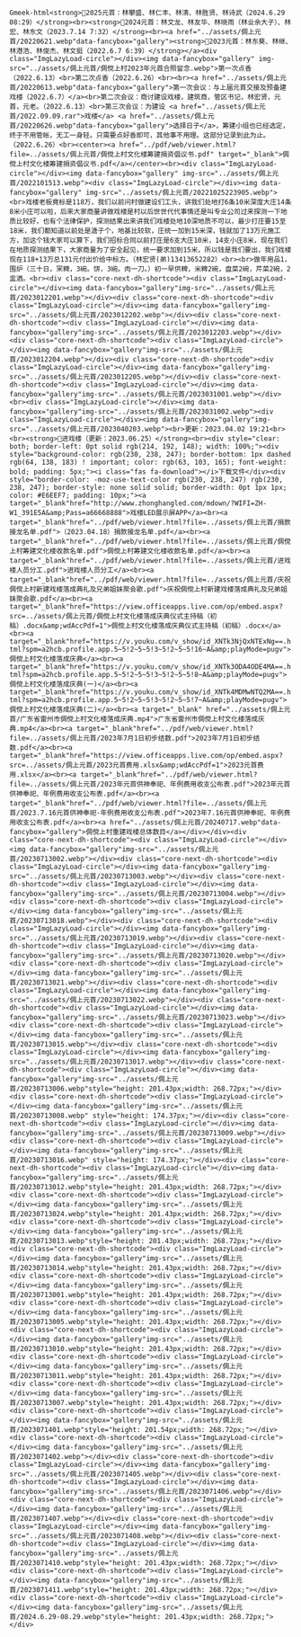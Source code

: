 `Gmeek-html<strong>💠2025元首：林攀盛、林仁丰、林清、林胜贤、林诗武（2024.6.29 08:29）</strong><br><strong>💠2024元首：林文龙、林友华、林晓雨（林业余大子）、林宏、林东文（2023.7.14 7:32）</strong><br><a href="../assets/倜上元首/20220621.webp"data-fancybox="gallery"><strong>💠2023元首：林东葵、林继、林港浩、林俊杰、林文挺（2022.6.7 6:39）</strong></a><div class="ImgLazyLoad-circle"></div><img data-fancybox="gallery" img-src="../assets/倜上元首/倜傥上村2023年元首合照留念.webp">第一次点香（2022.6.13）<br>第二次点香（2022.6.26）<br><br><a href="../assets/倜上元首/20220613.webp"data-fancybox="gallery">第一次会议：与上届元首交接及预备建戏楼（2022.6.7）</a><br>第二次会议：商讨建设戏楼，建筑商，管区书记，林宏贤，元首，元老。（2022.6.13）<br>第三次会议：为建设 <a href="../assets/倜上元首/2022.09.09.rar">戏楼</a> <a href="../assets/倜上元首/20220626.webp"data-fancybox="gallery">选择日子</a>，筹建小组也已经选定，终于不用管帐，无工一身轻。只需要点好香即可，其他事不用理。这部分记录到此为止。（2022.6.26）<br><center><a href="../pdf/web/viewer.html?file=../assets/倜上元首/倜傥上村文化楼筹建捐资倡议书.pdf" target="_blank">倜傥上村文化楼筹建捐资倡议书.pdf</a></center><br><div class="ImgLazyLoad-circle"></div><img data-fancybox="gallery" img-src="../assets/倜上元首/2022101513.webp"><div class="ImgLazyLoad-circle"></div><img data-fancybox="gallery" img-src="../assets/倜上元首/20221025223905.webp"><br>戏楼老板竟标是118万，我们以前问村做建设们工头，讲我们处地打6条10米深度大庄14条8米小庄可以啦，后来大家商量讲做戏楼是村以后世世代代事情还是叫专业公司过来探测一下地质比较好，也有个法律保护，探测结果出来讲我们戏楼处地10深地质不可以，最少打庄要15至18米，我们都知道以前处是溏子个，地基比较软，庄统一加到15米深，钱就加了13万元施工方，加这个钱大家可以算下，我们招标合同以前打庄是6支大庄10米，14支小庄8米，现在我们在地质探测结果下，大家商量为了安全起见，统一要求加到15米，所以钱是我们要出，我们戏楼现在118+13万总131元付出价给中标方。（林宏贤(弟)13413652282）<br><br>做年用品1，围炉（三十日，冞粺，3碗。饼，3碗。肉一刀。）初一早供粺，米粺2碗，盘菜2碗，芹菜2碗，2盅酒。<br><div class="core-next-dh-shortcode"><div class="ImgLazyLoad-circle"></div><img data-fancybox="gallery"img-src="../assets/倜上元首/2023012201.webp"></div><div class="core-next-dh-shortcode"><div class="ImgLazyLoad-circle"></div><img data-fancybox="gallery"img-src="../assets/倜上元首/2023012202.webp"></div><div class="core-next-dh-shortcode"><div class="ImgLazyLoad-circle"></div><img data-fancybox="gallery"img-src="../assets/倜上元首/2023012203.webp"></div><div class="core-next-dh-shortcode"><div class="ImgLazyLoad-circle"></div><img data-fancybox="gallery"img-src="../assets/倜上元首/2023012204.webp"></div><div class="core-next-dh-shortcode"><div class="ImgLazyLoad-circle"></div><img data-fancybox="gallery"img-src="../assets/倜上元首/2023012205.webp"></div><div class="core-next-dh-shortcode"><div class="ImgLazyLoad-circle"></div><img data-fancybox="gallery"img-src="../assets/倜上元首/2023031001.webp"></div><br><div class="ImgLazyLoad-circle"></div><img data-fancybox="gallery"img-src="../assets/倜上元首/2023031002.webp"><div class="ImgLazyLoad-circle"></div><img data-fancybox="gallery"img-src="../assets/倜上元首/2023040203.webp"><br>更新：2023.04.02 19:21<br><br><strong>💠进戏楼（更新：2023.06.25）</strong><br><div style="clear: both; border-left: 0pt solid rgb(214, 192, 148); width: 100%;"><div style="background-color: rgb(230, 238, 247); border-bottom: 1px dashed rgb(64, 138, 183) ! important; color: rgb(63, 103, 165); font-weight: bold; padding: 5px;"><i class="fas fa-download"></i>下载文件</div><div style="border-color: -moz-use-text-color rgb(230, 238, 247) rgb(230, 238, 247); border-style: none solid solid; border-width: 0pt 1px 1px; color: #E6EEF7; padding: 10px;"><a target="_blank"href="http://www.zhonghangled.com/mdown/?WIFI=ZH-W1_391E5A&amp;Pass=a66668888">戏楼LED展示屏APP</a><br><a target="_blank"href="../pdf/web/viewer.html?file=../assets/倜上元首/捐款接龙名单.pdf">（2023.04.18）捐款接龙名单.pdf</a><br><a target="_blank"href="../pdf/web/viewer.html?file=../assets/倜上元首/倜傥上村筹建文化楼收款名单.pdf">倜傥上村筹建文化楼收款名单.pdf</a><br><a target="_blank"href="../pdf/web/viewer.html?file=../assets/倜上元首/进戏楼人员分工.pdf">进戏楼人员分工</a><br><a target="_blank"href="../pdf/web/viewer.html?file=../assets/倜上元首/庆祝倜傥上村新建戏楼落成典礼及兄弟姐妹聚会歌.pdf">庆祝倜傥上村新建戏楼落成典礼及兄弟姐妹聚会歌.pdf</a><br><a target="_blank"href="https://view.officeapps.live.com/op/embed.aspx?src=../assets/倜上元首/倜傥上村文化楼落成庆典仪式主持稿（初稿）.docx&amp;wdAccPdf=1">倜傥上村文化楼落成庆典仪式主持稿（初稿）.docx</a><br><a target="_blank"href="https://v.youku.com/v_show/id_XNTk3NjQxNTExNg==.html?spm=a2hcb.profile.app.5~5!2~5~5!3~5!2~5~5!16~A&amp;playMode=pugv">倜傥上村文化楼落成庆典</a><br><a target="_blank"href="https://v.youku.com/v_show/id_XNTk3ODA4ODE4MA==.html?spm=a2hcb.profile.app.5~5!2~5~5!3~5!2~5~5!8~A&amp;playMode=pugv">倜傥上村文化楼落成庆典(一)</a><br><a target="_blank"href="https://v.youku.com/v_show/id_XNTk4MDMwNTQ2MA==.html?spm=a2hcb.profile.app.5~5!2~5~5!3~5!2~5~5!7~A&amp;playMode=pugv">倜傥上村文化楼落成庆典(二)</a><br><a target="_blank" href="../assets/倜上元首/广东省雷州市倜傥上村文化楼落成庆典.mp4">广东省雷州市倜傥上村文化楼落成庆典.mp4</a><br><a target="_blank"href="../pdf/web/viewer.html?file=../assets/倜上元首/2023年7月1日初步结数.pdf">2023年7月1日初步结数.pdf</a><br><a target="_blank"href="https://view.officeapps.live.com/op/embed.aspx?src=../assets/倜上元首/2023元首费用.xlsx&amp;wdAccPdf=1">2023元首费用.xlsx</a><br><a target="_blank"href="../pdf/web/viewer.html?file=../assets/倜上元首/2023年元首供神奉祀、年例费用收支公布表.pdf">2023年元首供神奉祀、年例费用收支公布表.pdf</a><br><a target="_blank"href="../pdf/web/viewer.html?file=../assets/倜上元首/2023.7.16元首供神奉祀-年例费用收支公布表.pdf">2023年7.16元首供神奉祀、年例费用收支公布表.pdf</a><br><a href="../assets/倜上元首/20240717.webp"data-fancybox="gallery">倜傥上村重建戏楼总体数目</a></div></div><div class="core-next-dh-shortcode"><div class="ImgLazyLoad-circle"></div><img data-fancybox="gallery"img-src="../assets/倜上元首/20230713002.webp"></div><div class="core-next-dh-shortcode"><div class="ImgLazyLoad-circle"></div><img data-fancybox="gallery"img-src="../assets/倜上元首/20230713003.webp"></div><div class="core-next-dh-shortcode"><div class="ImgLazyLoad-circle"></div><img data-fancybox="gallery"img-src="../assets/倜上元首/20230713004.webp"></div><div class="core-next-dh-shortcode"><div class="ImgLazyLoad-circle"></div><img data-fancybox="gallery"img-src="../assets/倜上元首/20230713018.webp"></div><div class="core-next-dh-shortcode"><div class="ImgLazyLoad-circle"></div><img data-fancybox="gallery"img-src="../assets/倜上元首/20230713019.webp"></div><div class="core-next-dh-shortcode"><div class="ImgLazyLoad-circle"></div><img data-fancybox="gallery"img-src="../assets/倜上元首/20230713020.webp"></div><div class="core-next-dh-shortcode"><div class="ImgLazyLoad-circle"></div><img data-fancybox="gallery"img-src="../assets/倜上元首/20230713021.webp"></div><div class="core-next-dh-shortcode"><div class="ImgLazyLoad-circle"></div><img data-fancybox="gallery"img-src="../assets/倜上元首/20230713022.webp"></div><div class="core-next-dh-shortcode"><div class="ImgLazyLoad-circle"></div><img data-fancybox="gallery"img-src="../assets/倜上元首/20230713023.webp"></div><div class="core-next-dh-shortcode"><div class="ImgLazyLoad-circle"></div><img data-fancybox="gallery"img-src="../assets/倜上元首/20230713015.webp"></div><div class="core-next-dh-shortcode"><div class="ImgLazyLoad-circle"></div><img data-fancybox="gallery"img-src="../assets/倜上元首/20230713017.webp"></div><div class="core-next-dh-shortcode"><div class="ImgLazyLoad-circle"></div><img data-fancybox="gallery"img-src="../assets/倜上元首/20230713006.webp"style="height: 201.43px;width: 268.72px;"></div><div class="core-next-dh-shortcode"><div class="ImgLazyLoad-circle"></div><img data-fancybox="gallery"img-src="../assets/倜上元首/20230713008.webp" style="height: 174.37px;"></div><div class="core-next-dh-shortcode"><div class="ImgLazyLoad-circle"></div><img data-fancybox="gallery"img-src="../assets/倜上元首/20230713009.webp"></div><div class="core-next-dh-shortcode"><div class="ImgLazyLoad-circle"></div><img data-fancybox="gallery"img-src="../assets/倜上元首/20230713016.webp" style="height: 174.37px;"></div><div class="core-next-dh-shortcode"><div class="ImgLazyLoad-circle"></div><img data-fancybox="gallery"img-src="../assets/倜上元首/20230713012.webp"style="height: 201.43px;width: 268.72px;"></div><div class="core-next-dh-shortcode"><div class="ImgLazyLoad-circle"></div><img data-fancybox="gallery"img-src="../assets/倜上元首/20230713024.webp"style="height: 201.43px;width: 268.72px;"></div><div class="core-next-dh-shortcode"><div class="ImgLazyLoad-circle"></div><img data-fancybox="gallery"img-src="../assets/倜上元首/20230713013.webp"style="height: 201.43px;width: 268.72px;"></div><div class="core-next-dh-shortcode"><div class="ImgLazyLoad-circle"></div><img data-fancybox="gallery"img-src="../assets/倜上元首/20230713014.webp"style="height: 201.43px;width: 268.72px;"></div><div class="core-next-dh-shortcode"><div class="ImgLazyLoad-circle"></div><img data-fancybox="gallery"img-src="../assets/倜上元首/20230713001.webp"style="height: 201.43px;width: 268.72px;"></div><div class="core-next-dh-shortcode"><div class="ImgLazyLoad-circle"></div><img data-fancybox="gallery"img-src="../assets/倜上元首/20230713005.webp"style="height: 201.43px;width: 268.72px;"></div><div class="core-next-dh-shortcode"><div class="ImgLazyLoad-circle"></div><img data-fancybox="gallery"img-src="../assets/倜上元首/20230713010.webp"style="height: 201.43px;width: 268.72px;"></div><div class="core-next-dh-shortcode"><div class="ImgLazyLoad-circle"></div><img data-fancybox="gallery"img-src="../assets/倜上元首/20230713011.webp"style="height: 201.43px;width: 268.72px;"></div><div class="core-next-dh-shortcode"><div class="ImgLazyLoad-circle"></div><img data-fancybox="gallery"img-src="../assets/倜上元首/20230713007.webp"style="height: 201.43px;width: 268.72px;"></div><div class="core-next-dh-shortcode"><div class="ImgLazyLoad-circle"></div><img data-fancybox="gallery"img-src="../assets/倜上元首/2023071401.webp"style="height: 201.54px;width: 268.72px;"></div><div class="core-next-dh-shortcode"><div class="ImgLazyLoad-circle"></div><img data-fancybox="gallery"img-src="../assets/倜上元首/2023071402.webp"></div><div class="core-next-dh-shortcode"><div class="ImgLazyLoad-circle"></div><img data-fancybox="gallery"img-src="../assets/倜上元首/2023071405.webp"></div><div class="core-next-dh-shortcode"><div class="ImgLazyLoad-circle"></div><img data-fancybox="gallery"img-src="../assets/倜上元首/2023071406.webp"></div><div class="core-next-dh-shortcode"><div class="ImgLazyLoad-circle"></div><img data-fancybox="gallery"img-src="../assets/倜上元首/2023071407.webp"></div><div class="core-next-dh-shortcode"><div class="ImgLazyLoad-circle"></div><img data-fancybox="gallery"img-src="../assets/倜上元首/2023071408.webp"></div><div class="core-next-dh-shortcode"><div class="ImgLazyLoad-circle"></div><img data-fancybox="gallery"img-src="../assets/倜上元首/2023071410.webp"style="height: 201.43px;width: 268.72px;"></div><div class="core-next-dh-shortcode"><div class="ImgLazyLoad-circle"></div><img data-fancybox="gallery"img-src="../assets/倜上元首/2023071411.webp"style="height: 201.43px;width: 268.72px;"></div><div class="core-next-dh-shortcode"><div class="ImgLazyLoad-circle"></div><img data-fancybox="gallery"img-src="../assets/倜上元首/2024.6.29-08.29.webp"style="height: 201.43px;width: 268.72px;"></div>`